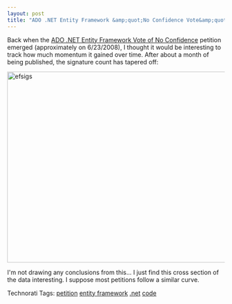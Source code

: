 ```yaml
---
layout: post
title: "ADO .NET Entity Framework &amp;quot;No Confidence Vote&amp;quot; Signature Count"
---
```


<p>Back when the <a href="http://efvote.wufoo.com/forms/ado-net-entity-framework-vote-of-no-confidence/" target="_blank">ADO .NET Entity Framework Vote of No Confidence</a> petition emerged (approximately on 6/23/2008), I thought it would be interesting to track how much momentum it gained over time.  After about a month of being published, the signature count has tapered off:</p>
  
<p><a href="http://www.kindohm.com/localimages/posts/ADO.NETEntityFrameworkNoConfidenceVoteSi_EEE2/efsigs.png"><img style="border-right: 0px; border-top: 0px; border-left: 0px; border-bottom: 0px" height="441" alt="efsigs" src="http://www.kindohm.com/localimages/posts/ADO.NETEntityFrameworkNoConfidenceVoteSi_EEE2/efsigs_thumb.png" width="632" border="0" /></a> </p>
  
<p>I'm not drawing any conclusions from this...  I just find this cross section of the data interesting.  I suppose most petitions follow a similar curve.  </p>
  
<div class="tags" id="scid:0767317B-992E-4b12-91E0-4F059A8CECA8:d97c47f5-715d-46bc-b0ff-80ff06bd717d">Technorati Tags: <a target="_blank" href="http://technorati.com/tags/petition" rel="tag">petition</a> <a target="_blank" href="http://technorati.com/tags/entity%20framework" rel="tag">entity framework</a> <a target="_blank" href="http://technorati.com/tags/.net" rel="tag">.net</a> <a target="_blank" href="http://technorati.com/tags/code" rel="tag">code</a></div> 
